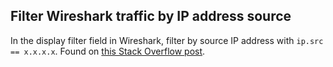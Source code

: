 ## Filter Wireshark traffic by IP address source 

In the display filter field in Wireshark, filter by source IP address with `ip.src == x.x.x.x`. Found on [this Stack Overflow post](https://stackoverflow.com/questions/4043406/how-to-filter-by-ip-address-in-wireshark#4043596).
